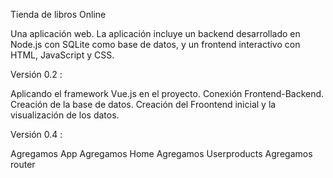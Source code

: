 Tienda de libros Online

Una aplicación web. La aplicación incluye un backend desarrollado en Node.js con SQLite como base de datos, y un frontend interactivo con HTML, JavaScript y CSS.

Versión 0.2 :

Aplicando el framework Vue.js en el proyecto.
Conexión Frontend-Backend.
Creación de la base de datos.
Creación del Froontend inicial y la visualización de los datos.

Versión 0.4 :

Agregamos App
Agregamos Home
Agregamos Userproducts
Agregamos router
